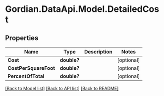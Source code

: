 # Gordian.DataApi.Model.DetailedCost
## Properties

Name | Type | Description | Notes
------------ | ------------- | ------------- | -------------
**Cost** | **double?** |  | [optional] 
**CostPerSquareFoot** | **double?** |  | [optional] 
**PercentOfTotal** | **double?** |  | [optional] 

[[Back to Model list]](../README.md#documentation-for-models) [[Back to API list]](../README.md#documentation-for-api-endpoints) [[Back to README]](../README.md)

